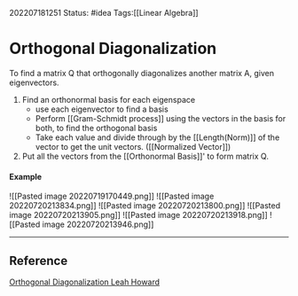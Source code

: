 202207181251
Status: #idea
Tags:[[Linear Algebra]]

# Orthogonal Diagonalization
To find a matrix Q that orthogonally diagonalizes another matrix A, given eigenvectors.
1. Find an orthonormal basis for each eigenspace
	- use each eigenvector to find a basis 
	- Perform [[Gram-Schmidt process]]  using the vectors in the basis for both, to find the orthogonal basis
	- Take each value and divide through by the [[Length(Norm)]] of the vector to get the unit vectors. ([[Normalized Vector]])
2. Put all the vectors from the [[Orthonormal Basis]]' to form matrix Q.

#### Example
![[Pasted image 20220719170449.png]]
![[Pasted image 20220720213834.png]]
![[Pasted image 20220720213800.png]]
![[Pasted image 20220720213905.png]]
![[Pasted image 20220720213918.png]]
![[Pasted image 20220720213946.png]]

---
## Reference
[Orthogonal Diagonalization Leah Howard](https://www.youtube.com/watch?v=-eKA0mYNDDQ)